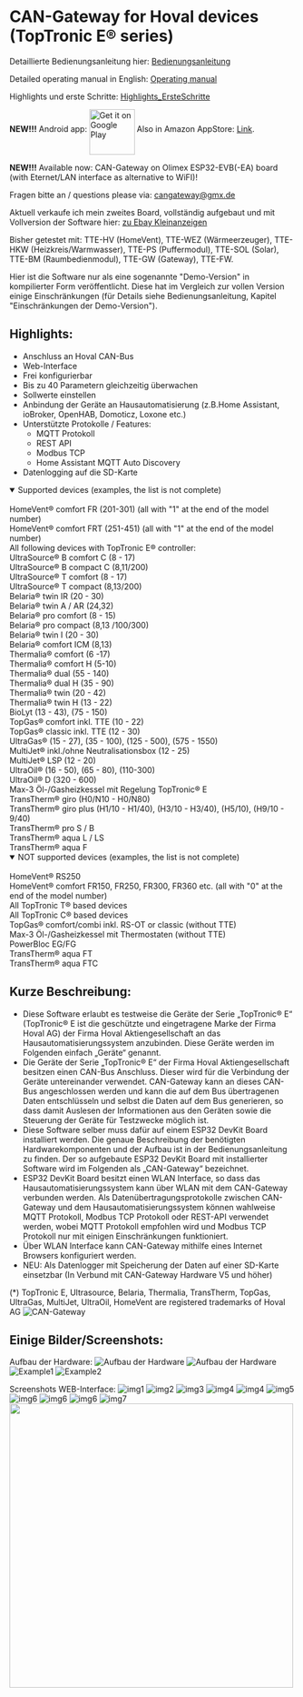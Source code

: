 # CAN-Gateway for Hoval devices (TopTronic E&reg; series)
Detaillierte Bedienungsanleitung hier: [Bedienungsanleitung](Bedienungsanleitung.pdf)

Detailed operating manual in English: [Operating manual](Operating_manual.pdf)

Highlights und erste Schritte: [Highlights_ErsteSchritte](CANGateway_QuickStart.pdf)

**NEW!!!** Android app: <a href='https://play.google.com/store/apps/details?id=com.wladwnt.myhome_for_hoval_devices'><img alt='Get it on Google Play' src='https://play.google.com/intl/en_us/badges/images/generic/en_badge_web_generic.png' height="80" align="middle"/></a> Also in Amazon AppStore: [Link](http://www.amazon.com/gp/mas/dl/android?asin=B099S815PD).

**NEW!!!** Available now: CAN-Gateway on Olimex ESP32-EVB(-EA) board (with Eternet/LAN interface as alternative to WiFI)!

Fragen bitte an / questions please via: cangateway@gmx.de

Aktuell verkaufe ich mein zweites Board, vollständig aufgebaut und mit Vollversion der Software hier: [zu Ebay Kleinanzeigen](https://www.ebay-kleinanzeigen.de/s-anzeige/can-gateway-hoval-toptronic-r-tte-geraete-in-smarthome-connect/1799131510-168-16390)

Bisher getestet mit: TTE-HV (HomeVent), TTE-WEZ (Wärmeerzeuger), TTE-HKW (Heizkreis/Warmwasser), TTE-PS (Puffermodul), TTE-SOL (Solar), TTE-BM (Raumbedienmodul), TTE-GW (Gateway), TTE-FW.

Hier ist die Software nur als eine sogenannte "Demo-Version" in kompilierter Form veröffentlicht. Diese hat im Vergleich zur vollen Version einige Einschränkungen (für Details siehe Bedienungsanleitung, Kapitel "Einschränkungen der Demo-Version").

## Highlights:
- Anschluss an Hoval CAN-Bus
- Web-Interface
- Frei konfigurierbar
- Bis zu 40 Parametern gleichzeitig überwachen
- Sollwerte einstellen
- Anbindung der Geräte an Hausautomatisierung (z.B.Home Assistant, ioBroker, OpenHAB, Domoticz, Loxone etc.)
- Unterstützte Protokolle / Features:
  * MQTT Protokoll
  * REST API
  * Modbus TCP
  * Home Assistant MQTT Auto Discovery
- Datenlogging auf die SD-Karte

<details open>
<summary>Supported devices (examples, the list is not complete)</summary>
<br> HomeVent&reg; comfort FR (201-301) (all with "1" at the end of the model number)
<br> HomeVent&reg; comfort FRT (251-451) (all with "1" at the end of the model number)
<br> All following devices with TopTronic E&reg; controller:
<br> UltraSource&reg; B comfort C (8 - 17)
<br> UltraSource&reg; B compact C (8,11/200)
<br> UltraSource&reg; T comfort (8 - 17)
<br> UltraSource&reg; T compact (8,13/200)
<br> Belaria&reg; twin IR (20 - 30)
<br> Belaria&reg; twin A / AR (24,32)
<br> Belaria&reg; pro comfort (8 - 15)
<br> Belaria&reg; pro compact (8,13 /100/300)
<br> Belaria&reg; twin I (20 - 30)
<br> Belaria&reg; comfort ICM (8,13)
<br> Thermalia&reg; comfort (6 -17)
<br> Thermalia&reg; comfort H (5-10)
<br> Thermalia&reg; dual (55 - 140)
<br> Thermalia&reg; dual H (35 - 90)
<br> Thermalia&reg; twin (20 - 42)
<br> Thermalia&reg; twin H (13 - 22)
<br> BioLyt (13 - 43), (75 - 150)
<br> TopGas&reg; comfort inkl. TTE (10 - 22)
<br> TopGas&reg; classic inkl. TTE (12 - 30)
<br> UltraGas&reg; (15 - 27), (35 - 100), (125 - 500), (575 - 1550)
<br> MultiJet&reg; inkl./ohne Neutralisationsbox (12 - 25)
<br> MultiJet&reg; LSP (12 - 20)
<br> UltraOil&reg; (16 - 50), (65 - 80), (110-300)
<br> UltraOil&reg; D (320 - 600)
<br> Max-3 Öl-/Gasheizkessel mit Regelung TopTronic® E
<br> TransTherm&reg; giro (H0/N10 - H0/N80)
<br> TransTherm&reg; giro plus (H1/10 - H1/40), (H3/10 - H3/40), (H5/10), (H9/10 - 9/40)
<br> TransTherm&reg; pro S / B
<br> TransTherm&reg; aqua L / LS
<br> TransTherm&reg; aqua F
</details>

<details open>
<summary>NOT supported devices (examples, the list is not complete)</summary>
<br> HomeVent&reg; RS250
<br> HomeVent&reg; comfort FR150, FR250, FR300, FR360 etc. (all with "0" at the end of the model number)
<br> All TopTronic T&reg; based devices
<br> All TopTronic C&reg; based devices
<br> TopGas&reg; comfort/combi inkl. RS-OT or classic (without TTE)
<br> Max-3 Öl-/Gasheizkessel mit Thermostaten (without TTE)
<br> PowerBloc EG/FG
<br> TransTherm&reg; aqua FT
<br> TransTherm&reg; aqua FTC
</details>

## Kurze Beschreibung:

- Diese Software erlaubt es testweise die Geräte der Serie „TopTronic® E“ (TopTronic® E ist die geschützte und eingetragene Marke der Firma Hoval AG) der Firma Hoval Aktiengesellschaft an das Hausautomatisierungssystem anzubinden. Diese Geräte werden im Folgenden einfach „Geräte“ genannt. 
- Die Geräte der Serie „TopTronic® E“ der Firma Hoval Aktiengesellschaft besitzen einen CAN-Bus Anschluss. Dieser wird für die Verbindung der Geräte untereinander verwendet. CAN-Gateway kann an dieses CAN-Bus angeschlossen werden und kann die auf dem Bus übertragenen Daten entschlüsseln und selbst die Daten auf dem Bus generieren, so dass damit Auslesen der Informationen aus den Geräten sowie die Steuerung der Geräte für Testzwecke möglich ist.
- Diese Software selber muss dafür auf einem ESP32 DevKit Board installiert werden. Die genaue Beschreibung der benötigten Hardwarekomponenten und der Aufbau ist in der Bedienungsanleitung zu finden. Der so aufgebaute ESP32 DevKit Board mit installierter Software wird im Folgenden als „CAN-Gateway“ bezeichnet.
- ESP32 DevKit Board besitzt einen WLAN Interface, so dass das Hausautomatisierungssystem kann über WLAN mit dem CAN-Gateway verbunden werden. Als Datenübertragungsprotokolle zwischen CAN-Gateway und dem Hausautomatisierungssystem können wahlweise MQTT Protokoll, Modbus TCP Protokoll oder REST-API verwendet werden, wobei MQTT Protokoll empfohlen wird und Modbus TCP Protokoll nur mit einigen Einschränkungen funktioniert.
- Über WLAN Interface kann CAN-Gateway mithilfe eines Internet Browsers konfiguriert werden.
- NEU: Als Datenlogger mit Speicherung der Daten auf einer SD-Karte einsetzbar (In Verbund mit CAN-Gateway Hardware V5 und höher)

(*) TopTronic E, Ultrasource, Belaria, Thermalia, TransTherm, TopGas, UltraGas, MultiJet, UltraOil, HomeVent  are registered trademarks of Hoval AG
![CAN-Gateway](img/intro.jpeg)

## Einige Bilder/Screenshots:
Aufbau der Hardware:
![Aufbau der Hardware](img/aufbau.jpeg)
![Aufbau der Hardware](KiCAD/Version5/HW_V5_Pic.jpg)
![Example1](img/example1.jpg)
![Example2](img/example2.jpg)


Screenshots WEB-Interface:
![img1](img/img1.JPG)
![img2](img/img2.JPG)
![img3](img/img3.JPG)
![img4](img/img4.JPG)
![img4](img/img_en1.jpg)
![img5](img/img5.JPG)
![img6](img/img6.JPG)
![img6](img/SDKarte.jpg)
![img6](img/SDKarte1.jpg)
![img7](img/img7.JPG)
<img src="onOlimexBoard/olimex_as_cangw.jpg" width="500" />
